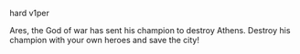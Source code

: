 hard v1per

Ares, the God of war has sent his champion to destroy Athens. Destroy his champion with your own heroes and save the city!
